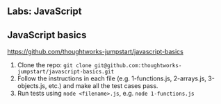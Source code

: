 ## Labs: JavaScript

## JavaScript basics

https://github.com/thoughtworks-jumpstart/javascript-basics

1. Clone the repo: `git clone git@github.com:thoughtworks-jumpstart/javascript-basics.git`
1. Follow the instructions in each file (e.g. 1-functions.js, 2-arrays.js, 3-objects.js, etc.) and make all the test cases pass.
1. Run tests using `node <filename>.js`, e.g. `node 1-functions.js`

<!--
## [Learning functions](https://github.com/thoughtworks-jumpstart/learning-functions)

1. Clone the repo: `git clone git@github.com:thoughtworks-jumpstart/learning-functions.git`

TODO
-->
